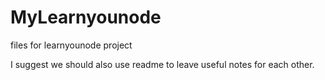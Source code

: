 MyLearnyounode
==============

files for learnyounode project

I suggest we should also use readme to leave useful notes for each other.
